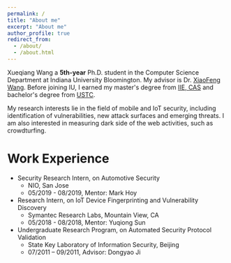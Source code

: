 ```yaml
---
permalink: /
title: "About me"
excerpt: "About me"
author_profile: true
redirect_from: 
  - /about/
  - /about.html
---
```


<p>Xueqiang Wang a <strong>5th-year</strong> Ph.D. student in the Computer Science Department at Indiana University Bloomington. My advisor is Dr. <a href="https://www.informatics.indiana.edu/xw7/" target="_blank" rel="noopener">XiaoFeng Wang</a>. Before joining IU, I earned my master's&nbsp;degree from <a href="http://www.iie.ac.cn" target="_blank" rel="noopener">IIE, CAS</a> and bachelor's degree from <a href="https://en.ustc.edu.cn" target="_blank" rel="noopener">USTC</a>.</p>
<p><span style="color:var(--color-text);">My research interests lie in the field of mobile and IoT security, including identification of vulnerabilities, new attack surfaces and emerging threats. I am also interested in measuring dark side of the web activities, such as crowdturfing.&nbsp;</span></p>
<h1>Work Experience</h1>
<ul>
<li>Security Research Intern, on Automotive Security
<ul>
<li>NIO, San Jose</li>
<li>05/2019 - 08/2019, Mentor: Mark Hoy</li>
</ul>
</li>
<li>Research Intern, on&nbsp;IoT Device Fingerprinting and Vulnerability Discovery
<ul>
<li>Symantec Research Labs, Mountain View, CA</li>
<li>05/2018 - 08/2018, Mentor: Yuqiong Sun</li>
</ul>
</li>
<li>Undergraduate Research Program, on Automated Security Protocol Validation
<ul>
<li>State Key Laboratory of Information Security, Beijing</li>
<li>07/2011 – 09/2011, Advisor: Dongyao Ji</li>
</ul>
</li>
</ul>
